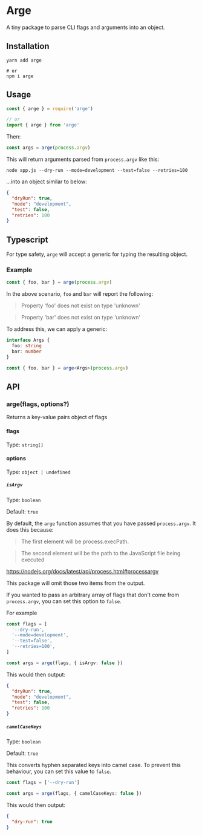 # Arge

A tiny package to parse CLI flags and arguments into an object.

## Installation

```shell
yarn add arge

# or
npm i arge
```

## Usage

```javascript
const { arge } = require('arge')

// or
import { arge } from 'arge'
```

Then:

```javascript
const args = arge(process.argv)
```

This will return arguments parsed from `process.argv` like this:

```shell
node app.js --dry-run --mode=development --test=false --retries=100
```

...into an object similar to below:

```json
{
  "dryRun": true,
  "mode": "development",
  "test": false,
  "retries": 100
}
```

## Typescript

For type safety, `arge` will accept a generic for typing the resulting object.

### Example

```typescript
const { foo, bar } = arge(process.argv)
```

In the above scenario, `foo` and `bar` will report the following:

> Property 'foo' does not exist on type 'unknown'

> Property 'bar' does not exist on type 'unknown'

To address this, we can apply a generic:

```typescript
interface Args {
  foo: string
  bar: number
}

const { foo, bar } = arge<Args>(process.argv)
```

## API

### arge(flags, options?)

Returns a key-value pairs object of flags

#### flags

Type: `string[]`

#### options

Type: `object | undefined`

##### `isArgv`

Type: `boolean`

Default: `true`

By default, the `arge` function assumes that you have passed `process.argv`. It does this because:

> The first element will be process.execPath.

> The second element will be the path to the JavaScript file being executed

https://nodejs.org/docs/latest/api/process.html#processargv

This package will omit those two items from the output.

If you wanted to pass an arbitrary array of flags that don't come from `process.argv`, you can set this option to `false`.

For example

```typescript
const flags = [
  '--dry-run',
  '--mode=development',
  '--test=false',
  '--retries=100',
]

const args = arge(flags, { isArgv: false })
```

This would then output:

```json
{
  "dryRun": true,
  "mode": "development",
  "test": false,
  "retries": 100
}
```

##### `camelCaseKeys`

Type: `boolean`

Default: `true`

This converts hyphen separated keys into camel case. To prevent this behaviour, you can set this value to `false`.

```typescript
const flags = ['--dry-run']

const args = arge(flags, { camelCaseKeys: false })
```

This would then output:

```json
{
  "dry-run": true
}
```
